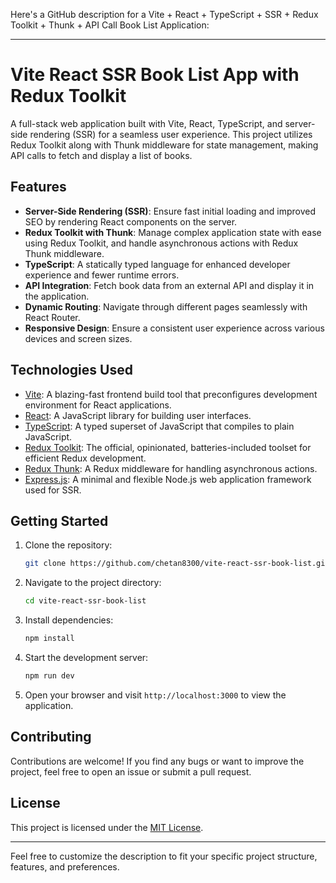 Here's a GitHub description for a Vite + React + TypeScript + SSR + Redux Toolkit + Thunk + API Call Book List Application:

---

# Vite React SSR Book List App with Redux Toolkit

A full-stack web application built with Vite, React, TypeScript, and server-side rendering (SSR) for a seamless user experience. This project utilizes Redux Toolkit along with Thunk middleware for state management, making API calls to fetch and display a list of books.

## Features

- **Server-Side Rendering (SSR)**: Ensure fast initial loading and improved SEO by rendering React components on the server.
- **Redux Toolkit with Thunk**: Manage complex application state with ease using Redux Toolkit, and handle asynchronous actions with Redux Thunk middleware.
- **TypeScript**: A statically typed language for enhanced developer experience and fewer runtime errors.
- **API Integration**: Fetch book data from an external API and display it in the application.
- **Dynamic Routing**: Navigate through different pages seamlessly with React Router.
- **Responsive Design**: Ensure a consistent user experience across various devices and screen sizes.

## Technologies Used

- [Vite](https://vitejs.dev/): A blazing-fast frontend build tool that preconfigures development environment for React applications.
- [React](https://reactjs.org/): A JavaScript library for building user interfaces.
- [TypeScript](https://www.typescriptlang.org/): A typed superset of JavaScript that compiles to plain JavaScript.
- [Redux Toolkit](https://redux-toolkit.js.org/): The official, opinionated, batteries-included toolset for efficient Redux development.
- [Redux Thunk](https://github.com/reduxjs/redux-thunk): A Redux middleware for handling asynchronous actions.
- [Express.js](https://expressjs.com/): A minimal and flexible Node.js web application framework used for SSR.

## Getting Started

1. Clone the repository:

   ```bash
   git clone https://github.com/chetan8300/vite-react-ssr-book-list.git
   ```

2. Navigate to the project directory:

   ```bash
   cd vite-react-ssr-book-list
   ```

3. Install dependencies:

   ```bash
   npm install
   ```

4. Start the development server:

   ```bash
   npm run dev
   ```

5. Open your browser and visit `http://localhost:3000` to view the application.

## Contributing

Contributions are welcome! If you find any bugs or want to improve the project, feel free to open an issue or submit a pull request.

## License

This project is licensed under the [MIT License](LICENSE).

---

Feel free to customize the description to fit your specific project structure, features, and preferences.